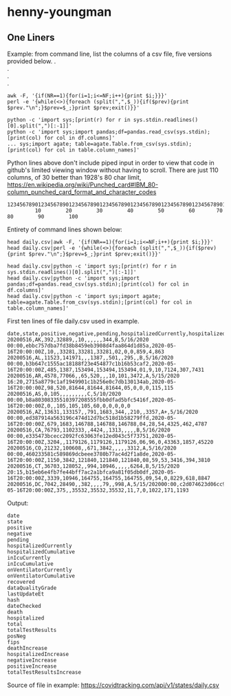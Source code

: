 # henny-youngman
One Liners
----------

Example: from command line, list the columns of a csv file, five versions provided below.
.    
.    
.    
.  

    awk -F, '{if(NR==1){for(i=1;i<=NF;i++){print $i;}}}'
    perl -e '{while(<>){foreach (split(",",$_)){if($prev){print $prev."\n";}$prev=$_;}print $prev;exit()}}'
    
    python -c 'import sys;[print(r) for r in sys.stdin.readlines()[0].split(",")[:-1]]'
    python -c 'import sys;import pandas;df=pandas.read_csv(sys.stdin);[print(col) for col in df.columns]'
    ... sys;import agate; table=agate.Table.from_csv(sys.stdin);[print(col) for col in table.column_names]'




Python lines above don't include piped input in order to view that code in github's limited viewing window without having to scroll. There are just 110 columns, of 30 better than 1928's 80 char limit, https://en.wikipedia.org/wiki/Punched_card#IBM_80-column_punched_card_format_and_character_codes
    
    12345678901234567890123456789012345678901234567890123456789012345678901234567890123456789012345678901234567890
             10        20        30        40        50        60       70         80        90        100 
    
    
Entirety of command lines shown below:

    head daily.csv|awk -F, '{if(NR==1){for(i=1;i<=NF;i++){print $i;}}}'
    head daily.csv|perl -e '{while(<>){foreach (split(",",$_)){if($prev){print $prev."\n";}$prev=$_;}print $prev;exit()}}'
    
    head daily.csv|python -c 'import sys;[print(r) for r in sys.stdin.readlines()[0].split(",")[:-1]]'
    head daily.csv|python -c 'import sys;import pandas;df=pandas.read_csv(sys.stdin);[print(col) for col in df.columns]'
    head daily.csv|python -c 'import sys;import agate; table=agate.Table.from_csv(sys.stdin);[print(col) for col in table.column_names]'
    

First ten lines of file daily.csv used in example.      

    date,state,positive,negative,pending,hospitalizedCurrently,hospitalizedCumulative,inIcuCurrently,inIcuCumulative,onVentilatorCurrently,onVentilatorCumulative,recovered,dataQualityGrade,lastUpdateEt,hash,dateChecked,death,hospitalized,total,totalTestResults,posNeg,fips,deathIncrease,hospitalizedIncrease,negativeIncrease,positiveIncrease,totalTestResultsIncrease
    20200516,AK,392,32889,,10,,,,,,344,B,5/16/2020 00:00,ebbc757dba7fd38b8459eb3908d4faa864d1d85a,2020-05-16T20:00:00Z,10,,33281,33281,33281,02,0,0,859,4,863
    20200516,AL,11523,141971,,,1387,,501,,295,,B,5/16/2020 00:00,b3b647c1555ac18188f23e454877c1b16b53caf2,2020-05-16T20:00:00Z,485,1387,153494,153494,153494,01,9,10,7124,307,7431
    20200516,AR,4578,77066,,65,520,,,10,101,3472,A,5/15/2020 16:20,2715a8779c1af1949901c1b256e0c7db130134ab,2020-05-16T20:00:00Z,98,520,81644,81644,81644,05,0,0,0,115,115
    20200516,AS,0,105,,,,,,,,,C,5/10/2020 00:00,b8a80308335510397208555fbb0dfad5bfc5416f,2020-05-16T20:00:00Z,0,,105,105,105,60,0,0,0,0,0
    20200516,AZ,13631,133157,,791,1683,344,,210,,3357,A+,5/16/2020 00:00,ed387914a563196c474d12d7bc518d1b58279ffd,2020-05-16T20:00:00Z,679,1683,146788,146788,146788,04,28,54,4325,462,4787
    20200516,CA,76793,1102333,,4424,,1313,,,,,B,5/16/2020 00:00,e335473bcecc2092fc63063fe12ed043c5f73751,2020-05-16T20:00:00Z,3204,,1179126,1179126,1179126,06,96,0,43363,1857,45220
    20200516,CO,21232,100608,,671,3842,,,,,3312,A,5/16/2020 00:00,460233581c589869dcbeee3780b77ac4d2f1a8de,2020-05-16T20:00:00Z,1150,3842,121840,121840,121840,08,59,53,3416,394,3810
    20200516,CT,36703,128052,,994,10946,,,,,6264,B,5/15/2020 20:15,b15eb6e4fb7fe44bff7ac2a1bfca9a81f05db0df,2020-05-16T20:00:00Z,3339,10946,164755,164755,164755,09,54,0,8229,618,8847
    20200516,DC,7042,28490,,382,,,,79,,998,A,5/15/202000:00,c2d074623d06cc96a1d5109a70bf3a1db3550010,2020-05-16T20:00:00Z,375,,35532,35532,35532,11,7,0,1022,171,1193
    
Output:

    date
    state
    positive
    negative
    pending
    hospitalizedCurrently
    hospitalizedCumulative
    inIcuCurrently
    inIcuCumulative
    onVentilatorCurrently
    onVentilatorCumulative
    recovered
    dataQualityGrade
    lastUpdateEt
    hash
    dateChecked
    death
    hospitalized
    total
    totalTestResults
    posNeg
    fips
    deathIncrease
    hospitalizedIncrease
    negativeIncrease
    positiveIncrease
    totalTestResultsIncrease
    
Source of file in example: https://covidtracking.com/api/v1/states/daily.csv
